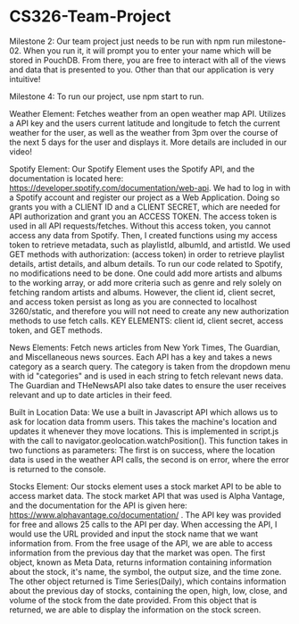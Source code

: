 # CS326-Team-Project

Milestone 2: 
Our team project just needs to be run with npm run milestone-02. When you run it, it will prompt you to enter your name 
which will be stored in PouchDB. From there, you are free to interact with all of the views and data that is presented to you. Other
than that our application is very intuitive! 

Milestone 4: 
To run our project, use npm start to run. 


Weather Element: 
Fetches weather from an open weather map API. Utilizes a API key and the users current latitude and longitude to fetch the current weather for the user, as well as the weather from 3pm over the course of the next 5 days for the user and displays it. More details are included in our video! 

Spotify Element: 
Our Spotify Element uses the Spotify API, and the documentation is located here: https://developer.spotify.com/documentation/web-api. We had to log in with a Spotify account and register our project as a Web Application. Doing so grants you with a CLIENT ID and a CLIENT SECRET, which are needed for API authorization and grant you an ACCESS TOKEN. The access token is used in all API requests/fetches. Without this access token, you cannot access any data from Spotify. Then, I created functions using my access token to retrieve metadata, such as playlistId, albumId, and artistId. We used GET methods with authorization: (access token) in order to retrieve playlist details, artist details, and album details. To run our code related to Spotify, no modifications need to be done. One could add more artists and albums to the working array, or add more criteria such as genre and rely solely on fetching random artists and albums. However, the client id, client secret, and access token persist as long as you are connected to localhost 3260/static, and therefore you will not need to create any new authorization methods to use fetch calls.
    KEY ELEMENTS: client id, client secret, access token, and GET methods. 

News Elements:
Fetch news articles from New York Times, The Guardian, and Miscellaneous news sources. Each API has a key and takes a news category as a search query. The category is taken from the dropdown menu with id "categories" and is used in each string to fetch relevant news data. The Guardian and THeNewsAPI also take dates to ensure the user receives relevant and up to date articles in their feed. 

Built in Location Data:
We use a built in Javascript API which allows us to ask for location data fromm users. This takes the machine's location and updates it whenever they move locations. This is implemented in script.js with the call to navigator.geolocation.watchPosition(). This function takes in two functions as parameters: The first is on success, where the location data is used in the weather API calls, the second is on error, where the error is returned to the console. 

Stocks Element:
Our stocks element uses a stock market API to be able to access market data. The stock market API that was used is Alpha Vantage, and the documentation for the API is given here: https://www.alphavantage.co/documentation/ . The API key was provided for free and allows 25 calls to the API per day. When accessing the API, I would use the URL provided and input the stock name that we want information from. From the free usage of the API, we are able to access information from the previous day that the market was open. The first object, known as Meta Data, returns information containing information about the stock, it's name, the symbol, the output size, and the time zone. The other object returned is Time Series(Daily),  which contains information about the previous day of stocks, containing the open, high, low, close, and volume of the stock from the date provided. From this object that is returned, we are able to display the information on the stock screen.